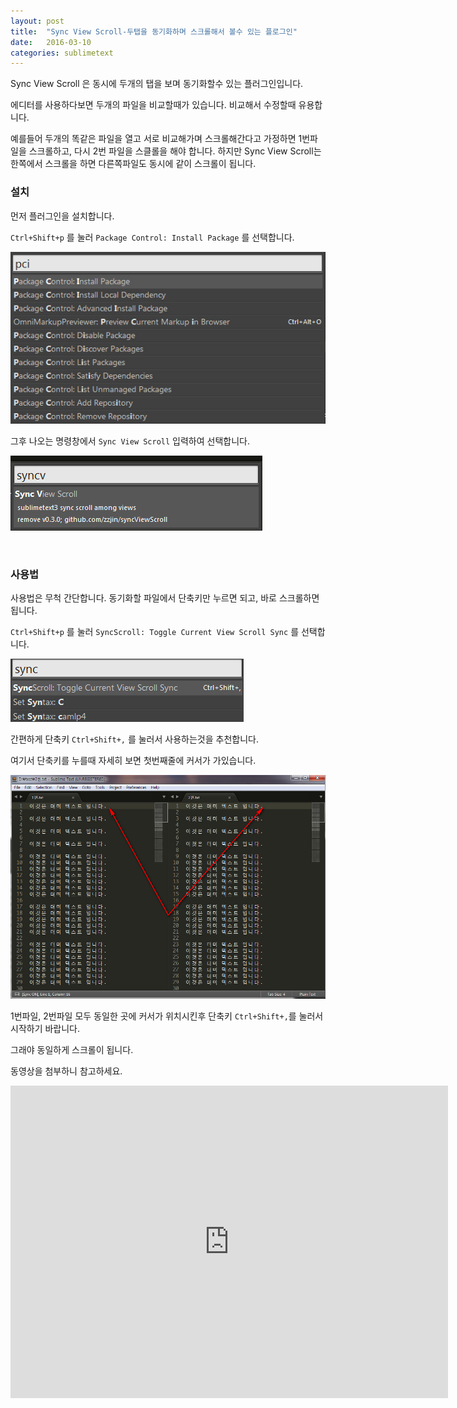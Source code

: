 ```yaml
---
layout: post
title:  "Sync View Scroll-두탭을 동기화하며 스크롤해서 볼수 있는 플로그인"
date:   2016-03-10
categories: sublimetext
---
```


Sync View Scroll 은 동시에 두개의 탭을 보며 동기화할수 있는 플러그인입니다.

에디터를 사용하다보면 두개의 파일을 비교할때가 있습니다.
비교해서 수정할때 유용합니다.

예를들어 두개의 똑같은 파일을 열고 서로 비교해가며 스크롤해간다고 가정하면 1번파일을 스크롤하고, 다시 2번 파일을 스클롤을 해야 합니다.
하지만 Sync View Scroll는 한쪽에서 스크롤을 하면 다른쪽파일도 동시에 같이 스크롤이 됩니다.


### 설치

먼저 플러그인을 설치합니다.

`Ctrl+Shift+p` 를 눌러 `Package Control: Install Package` 를 선택합니다.

![package control](/images/sublimetext/demun-003.jpg)

그후 나오는 명령창에서 `Sync View Scroll` 입력하여 선택합니다.

![Sync View Scroll](/images/sublimetext/demun-004.jpg)


<br>


### 사용법

사용법은 무척 간단합니다. 동기화할 파일에서 단축키만 누르면 되고, 바로 스크롤하면 됩니다.


`Ctrl+Shift+p` 를 눌러 `SyncScroll: Toggle Current View Scroll Sync` 를 선택합니다.

![Toggle Current View Scroll Sync](/images/sublimetext/demun-005.jpg)

간편하게 단축키 `Ctrl+Shift+,` 를 눌러서 사용하는것을 추천합니다.

여기서 단축키를 누를때 자세히 보면 첫번째줄에 커서가 가있습니다. 

![Toggle Current View Scroll Sync](/images/sublimetext/demun-006.jpg)

1번파일, 2번파일 모두 동일한 곳에 커서가 위치시킨후 단축키 `Ctrl+Shift+,`를 눌러서 시작하기 바랍니다.

그래야 동일하게 스크롤이 됩니다.

동영상을 첨부하니 참고하세요.

<iframe width="700" height="500" src="https://www.youtube.com/embed/-qG_Gospb9A" frameborder="0" allowfullscreen></iframe>

